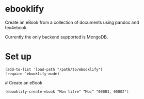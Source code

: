 # ebooklify
Create an eBook from a collection of documents using pandoc and
tex4ebook.

Currently the only backend supported is MongoDB.

# Set up

    (add-to-list 'load-path "/path/to/ebooklify")
    (require 'ebooklify-mode)


# Create an eBook

    (ebooklify-create-ebook "Mon titre" "Moi" "00001, 00002")
